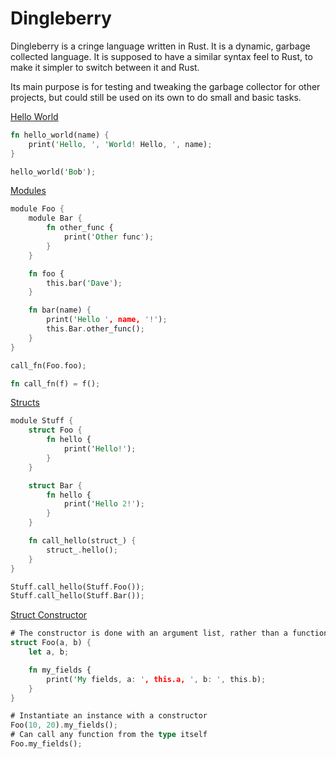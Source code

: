 # Dingleberry

Dingleberry is a cringe language written in Rust. It is a dynamic, garbage collected language. It is supposed to have a similar syntax feel to Rust, to make it simpler to switch between it and Rust.

Its main purpose is for testing and tweaking the garbage collector for other projects, but could still be used on its own to do small and basic tasks.

[Hello World](./examples/hello_world.dingle)

```rs
fn hello_world(name) {
    print('Hello, ', 'World! Hello, ', name);
}

hello_world('Bob');
```

[Modules](./examples/modules.dingle)

```rs
module Foo {
    module Bar {
        fn other_func {
            print('Other func');
        }
    }

    fn foo {
        this.bar('Dave');
    }

    fn bar(name) {
        print('Hello ', name, '!');
        this.Bar.other_func();
    }
}

call_fn(Foo.foo);

fn call_fn(f) = f();
```

[Structs](./examples/structs.dingle)

```rs
module Stuff {
    struct Foo {
        fn hello {
            print('Hello!');
        }
    }

    struct Bar {
        fn hello {
            print('Hello 2!');
        }
    }

    fn call_hello(struct_) {
        struct_.hello();
    }
}

Stuff.call_hello(Stuff.Foo());
Stuff.call_hello(Stuff.Bar());
```

[Struct Constructor](./examples/struct_constructor.dingle)

```rs
# The constructor is done with an argument list, rather than a function
struct Foo(a, b) {
    let a, b;

    fn my_fields {
        print('My fields, a: ', this.a, ', b: ', this.b);
    }
}

# Instantiate an instance with a constructor
Foo(10, 20).my_fields();
# Can call any function from the type itself
Foo.my_fields();
```
